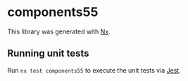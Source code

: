 # components55

This library was generated with [Nx](https://nx.dev).

## Running unit tests

Run `nx test components55` to execute the unit tests via [Jest](https://jestjs.io).

